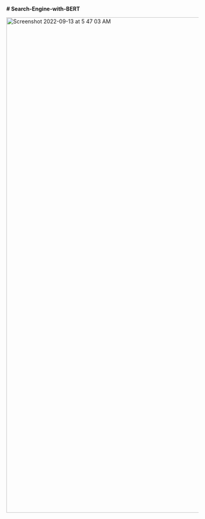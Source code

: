 <b># Search-Engine-with-BERT</b>

<img width="1298" alt="Screenshot 2022-09-13 at 5 47 03 AM" src="https://user-images.githubusercontent.com/63076797/189904938-9e0433b2-8f6f-46b7-9375-6d9a1e5d252f.png">
